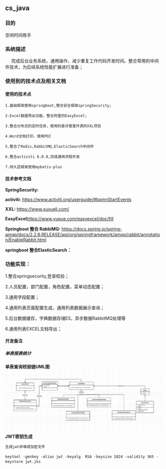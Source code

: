 ## cs_java

### 目的

空闲时间练手

### 系统描述

&nbsp;&nbsp;&nbsp;&nbsp;&nbsp;完成后台业务系统，通用操作，减少重复工作代码开发时间。整合常用的中间件技术，为后续系统性能扩展进行准备；

### 使用到的技术点及相关文档

#### 使用的技术点

```
1.基础框架使用springboot,整合安全框架springSecurity;

2.Excel数据导出功能，整合阿里的EasyExcel;

3.整合分布式的定时任务，使用的是许雪里开源的XXL项目

4.Word文档打印，使用POI

5.整合了Redis,RabbitMQ,ElasticSearch中间件

6.整合activiti 6.0.0,完成通用流程开发

7.持久层框架使用mybatis-plus
```
#### 技术参考文档

**SpringSecurity:**

**activiti:** https://www.activiti.org/userguide/#bpmnStartEvents

**XXL:** https://www.xuxueli.com/

**EasyExcel**https://www.yuque.com/easyexcel/doc/fill

**Springboot 整合 RabbiMQ:** https://docs.spring.io/spring-amqp/docs/2.2.6.RELEASE/api/org/springframework/amqp/rabbit/annotation/EnableRabbit.html

**springboot 整合ElasticSearch：**





### 功能实现：

1.整合springsecurity,登录校验；

2.人员配置，部门配置，角色配置，菜单动态配置；

3.通用字段配置；

4.通用列表页面配置生成，通用列表数据展示查询；

5.后台数据缓存，字典数据存储ES，异步数据RabbitMQ处理等

6.通用列表EXCEL文档导出；



#### 开发备注

##### 单表报表统计

**单表查询校验链UML图**
![avatar](img/uml/checkchain_uml.jpg)
**JWT密钥生成**
````
生成jwt非堆成加密文件  

keytool -genkey -alias jwt -keyalg  RSA -keysize 1024 -validity 365 -keystore jwt.jks
````







